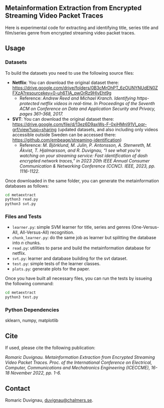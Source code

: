 ## Metainformation Extraction from Encrypted Streaming Video Packet Traces

Here is experimental code for extracting and identifying title, series title and film/series genre from encrypted streaming video packet traces.

## Usage

### Datasets

To build the datasets you need to use the following source files:
* **Netflix**: You can download the original dataset there: https://drive.google.com/drive/folders/0B3cMrOhPT_6zOUNYNUdEN0ZFXzA?resourcekey=0-uh6TIA_pwOrRz9HlvEht9g
  - Reference: _Andrew Reed and Michael Kranch. Identifying https-protected netflix
videos in real-time. In Proceedings of the Seventh ACM on Conference
on Data and Application Security and Privacy, pages 361–368, 2017._
* **SVT**: You can download the original dataset there: https://drive.google.com/file/d/13ez6D9axWs-F-0xiHMnl91VI_pqr-grf/view?usp=sharing (updated datasets, and also including only videos accessible outside Sweden can be accessed there: https://github.com/embeage/streaming-identification)
  - Reference: _M. Björklund, M. Julin, P. Antonsson, A. Stenwreth, M. Åkvist, T. Hjalmarsson, and R. Duvignau, “I see what you’re watching on your streaming service: Fast identification of dash encrypted network traces,” in 2023 20th IEEE Annual Consumer Communication & Networking Conference (CCNC). IEEE, 2023, pp. 1116-1122._

Once downloaded in the same folder, you can generate the metainformation databases as follows:
```sh
cd metaextract
python3 read.py
python3 svt.py
```

### Files and Tests

* `learner.py`: simple SVM learner for title, series and genres (One-Versus-All, All-Versus-All) recognition.
* `chunk_learner.py`: do the same job as learner but splitting the database into *n* chunks.
* `read.py`: utilities to parse and build the metainformation database for netflix.
* `svt.py`: learner and database building for the svt dataset.
* `test.py`: simple tests of the learner classes.
* `plots.py`: generate plots for the paper.

Once you have built all necessary files, you can run the tests by issueing the following command:
```sh
cd metaextract
python3 test.py
```
   
### Python Dependencies

sklearn, numpy, matplotlib

## Cite

If used, please cite the following publication:

_Romaric Duvignau. Metainformation Extraction from Encrypted Streaming Video Packet Traces. Proc. of the International Conference on Electrical, Computer, Communications and Mechatronics Engineering (ICECCME), 16-18 November 2022, pp. 1-6._

## Contact

Romaric Duvignau, duvignau@chalmers.se.
